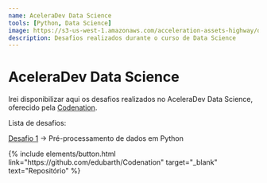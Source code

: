 ```yaml
---
name: AceleraDev Data Science
tools: [Python, Data Science]
image: https://s3-us-west-1.amazonaws.com/acceleration-assets-highway/ds-online-1/social-image.jpg
description: Desafios realizados durante o curso de Data Science
---
```


# AceleraDev Data Science

Irei disponibilizar aqui os desafios realizados no AceleraDev Data Science, oferecido pela <a href="https://www.codenation.dev/" target="_blank">Codenation</a>.

Lista de desafios:

<a href="https://github.com/edubarth/Codenation/blob/master/desafio_1.ipynb" target="_blank">Desafio 1</a> -> Pré-processamento de dados em Python


<p class="text-center">
{% include elements/button.html link="https://github.com/edubarth/Codenation" target="_blank" text="Repositório" %}
